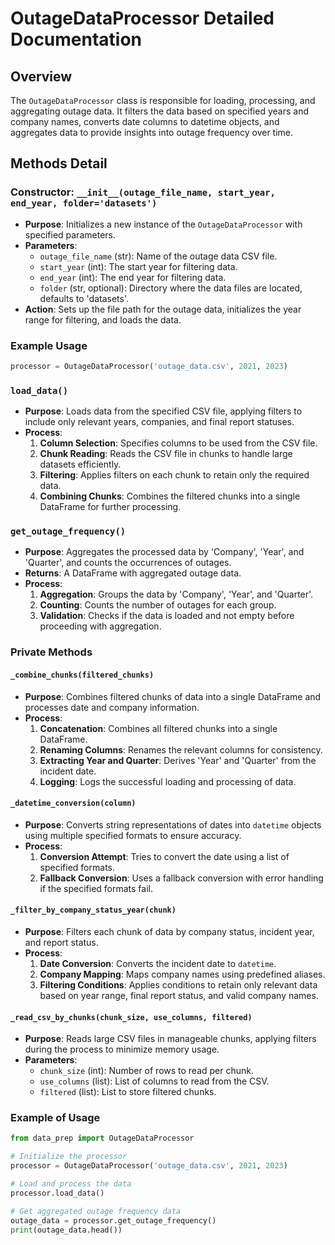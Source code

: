 
# OutageDataProcessor Detailed Documentation

## Overview

The `OutageDataProcessor` class is responsible for loading, processing, and aggregating outage data. It filters the data based on specified years and company names, converts date columns to datetime objects, and aggregates data to provide insights into outage frequency over time.


## Methods Detail

### Constructor: `__init__(outage_file_name, start_year, end_year, folder='datasets')`
- **Purpose**: Initializes a new instance of the `OutageDataProcessor` with specified parameters.
- **Parameters**:
  - `outage_file_name` (str): Name of the outage data CSV file.
  - `start_year` (int): The start year for filtering data.
  - `end_year` (int): The end year for filtering data.
  - `folder` (str, optional): Directory where the data files are located, defaults to 'datasets'.
- **Action**: Sets up the file path for the outage data, initializes the year range for filtering, and loads the data.

### Example Usage

```python
processor = OutageDataProcessor('outage_data.csv', 2021, 2023)
```

### `load_data()`
- **Purpose**: Loads data from the specified CSV file, applying filters to include only relevant years, companies, and final report statuses.
- **Process**:
  1. **Column Selection**: Specifies columns to be used from the CSV file.
  2. **Chunk Reading**: Reads the CSV file in chunks to handle large datasets efficiently.
  3. **Filtering**: Applies filters on each chunk to retain only the required data.
  4. **Combining Chunks**: Combines the filtered chunks into a single DataFrame for further processing.

### `get_outage_frequency()`
- **Purpose**: Aggregates the processed data by 'Company', 'Year', and 'Quarter', and counts the occurrences of outages.
- **Returns**: A DataFrame with aggregated outage data.
- **Process**:
  1. **Aggregation**: Groups the data by 'Company', 'Year', and 'Quarter'.
  2. **Counting**: Counts the number of outages for each group.
  3. **Validation**: Checks if the data is loaded and not empty before proceeding with aggregation.

### Private Methods

#### `_combine_chunks(filtered_chunks)`
- **Purpose**: Combines filtered chunks of data into a single DataFrame and processes date and company information.
- **Process**:
  1. **Concatenation**: Combines all filtered chunks into a single DataFrame.
  2. **Renaming Columns**: Renames the relevant columns for consistency.
  3. **Extracting Year and Quarter**: Derives 'Year' and 'Quarter' from the incident date.
  4. **Logging**: Logs the successful loading and processing of data.

#### `_datetime_conversion(column)`
- **Purpose**: Converts string representations of dates into `datetime` objects using multiple specified formats to ensure accuracy.
- **Process**:
  1. **Conversion Attempt**: Tries to convert the date using a list of specified formats.
  2. **Fallback Conversion**: Uses a fallback conversion with error handling if the specified formats fail.

#### `_filter_by_company_status_year(chunk)`
- **Purpose**: Filters each chunk of data by company status, incident year, and report status.
- **Process**:
  1. **Date Conversion**: Converts the incident date to `datetime`.
  2. **Company Mapping**: Maps company names using predefined aliases.
  3. **Filtering Conditions**: Applies conditions to retain only relevant data based on year range, final report status, and valid company names.

#### `_read_csv_by_chunks(chunk_size, use_columns, filtered)`
- **Purpose**: Reads large CSV files in manageable chunks, applying filters during the process to minimize memory usage.
- **Parameters**:
  - `chunk_size` (int): Number of rows to read per chunk.
  - `use_columns` (list): List of columns to read from the CSV.
  - `filtered` (list): List to store filtered chunks.

### Example of Usage

```python
from data_prep import OutageDataProcessor

# Initialize the processor
processor = OutageDataProcessor('outage_data.csv', 2021, 2023)

# Load and process the data
processor.load_data()

# Get aggregated outage frequency data
outage_data = processor.get_outage_frequency()
print(outage_data.head())
```